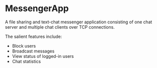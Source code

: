 # MessengerApp

A file sharing and text-chat messenger application consisting of one chat server and multiple chat clients over TCP connections.

The salient features include:
<ul><li>Block users</li><li>Broadcast messages</li><li>View status of logged-in users</li><li>Chat statistics</li></ul>
